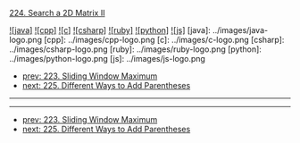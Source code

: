 [224. Search a 2D Matrix II](https://leetcode.com/problems/search-a-2d-matrix-ii/)

[![java]](../java/224-search-a-2d-matrix-ii.md)
[![cpp]](../cpp/224-search-a-2d-matrix-ii.md)
[![c]](../c/224-search-a-2d-matrix-ii.md)
[![csharp]](../csharp/224-search-a-2d-matrix-ii.md)
[![ruby]](../ruby/224-search-a-2d-matrix-ii.md)
[![python]](../python/224-search-a-2d-matrix-ii.md)
[![js]](../js/224-search-a-2d-matrix-ii.md)
[java]: ../images/java-logo.png
[cpp]: ../images/cpp-logo.png
[c]: ../images/c-logo.png
[csharp]: ../images/csharp-logo.png
[ruby]: ../images/ruby-logo.png
[python]: ../images/python-logo.png
[js]: ../images/js-logo.png

- [prev: 223. Sliding Window Maximum](223-sliding-window-maximum.md)
- [next: 225. Different Ways to Add Parentheses](225-different-ways-to-add-parentheses.md)

---


---

- [prev: 223. Sliding Window Maximum](223-sliding-window-maximum.md)
- [next: 225. Different Ways to Add Parentheses](225-different-ways-to-add-parentheses.md)
